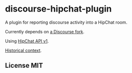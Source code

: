 # discourse-hipchat-plugin
A plugin for reporting discourse activity into a HipChat room.

Currently depends on [a Discourse fork](https://github.com/binaryage/discourse/tree/hipchat-plugin).

Using [HipChat API v1](https://www.hipchat.com/docs/api/method/rooms/message).

[Historical context](https://meta.discourse.org/t/discourse-hipchat/9344).

## License MIT
